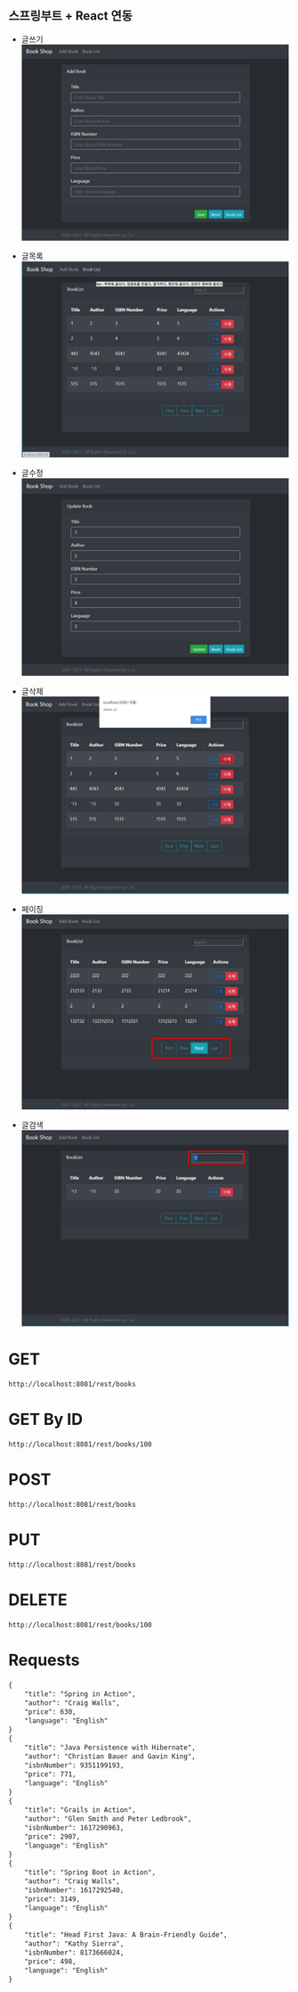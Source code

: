 ## 스프링부트 + React 연동

- 글쓰기
![image](https://github.com/codingspecialist/Springboot_React_Crud/blob/master/intro-image/%EA%B8%80%EC%93%B0%EA%B8%B0.jpg)

- 글목록
![image](https://github.com/codingspecialist/Springboot_React_Crud/blob/master/intro-image/%EA%B8%80%EB%AA%A9%EB%A1%9D.jpg)

- 글수정
![image](https://github.com/codingspecialist/Springboot_React_Crud/blob/master/intro-image/%EA%B8%80%EC%88%98%EC%A0%95.jpg)

- 글삭제
![image](https://github.com/codingspecialist/Springboot_React_Crud/blob/master/intro-image/%EA%B8%80%EC%82%AD%EC%A0%9C.jpg)

- 페이징
![image](https://github.com/codingspecialist/Springboot_React_Crud/blob/master/intro-image/%ED%8E%98%EC%9D%B4%EC%A7%95.jpg)

- 글검색
![image](https://github.com/codingspecialist/Springboot_React_Crud/blob/master/intro-image/%EA%B8%80%EA%B2%80%EC%83%89.jpg)

# GET
	http://localhost:8081/rest/books

# GET By ID
	http://localhost:8081/rest/books/100

# POST
	http://localhost:8081/rest/books

# PUT
	http://localhost:8081/rest/books

# DELETE
	http://localhost:8081/rest/books/100

# Requests

	{
	    "title": "Spring in Action",
	    "author": "Craig Walls",
	    "price": 630,
	    "language": "English"
	}
	{
	    "title": "Java Persistence with Hibernate",
	    "author": "Christian Bauer and Gavin King",
	    "isbnNumber": 9351199193,
	    "price": 771,
	    "language": "English"
	}
	{
	    "title": "Grails in Action",
	    "author": "Glen Smith and Peter Ledbrook",
	    "isbnNumber": 1617290963,
	    "price": 2907,
	    "language": "English"
	}
	{
	    "title": "Spring Boot in Action",
	    "author": "Craig Walls",
	    "isbnNumber": 1617292540,
	    "price": 3149,
	    "language": "English"
	}
	{
	    "title": "Head First Java: A Brain-Friendly Guide",
	    "author": "Kathy Sierra",
	    "isbnNumber": 8173666024,
	    "price": 498,
	    "language": "English"
	}
